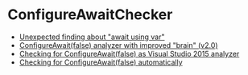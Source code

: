 # ConfigureAwaitChecker

* [Unexpected finding about "await using var"](https://www.tabsoverspaces.com/id/233852)
* [ConfigureAwait(false) analyzer with improved "brain" (v2.0)](https://www.tabsoverspaces.com/id/233732)
* [Checking for ConfigureAwait(false) as Visual Studio 2015 analyzer](https://www.tabsoverspaces.com/id/233523)
* [Checking for ConfigureAwait(false) automatically](https://www.tabsoverspaces.com/id/233476)